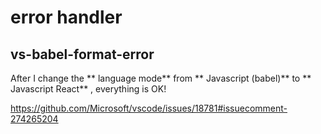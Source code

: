 # error handler  


## vs-babel-format-error  

After I change the ** language mode** from ** Javascript (babel)** to ** Javascript React** , everything is OK!


https://github.com/Microsoft/vscode/issues/18781#issuecomment-274265204






